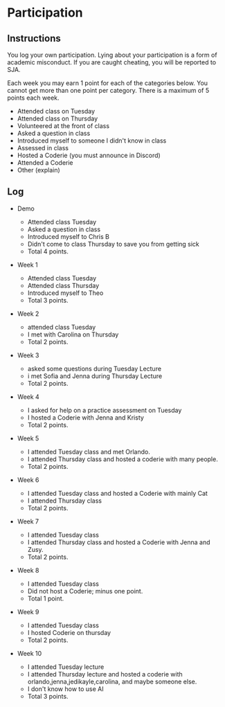 Participation
=============

## Instructions ##

You log your own participation. Lying about your participation is a form of
academic misconduct. If you are caught cheating, you will be reported to SJA.

Each week you may earn 1 point for each of the categories below. You cannot get
more than one point per category. There is a maximum of 5 points each week.

+ Attended class on Tuesday
+ Attended class on Thursday
+ Volunteered at the front of class
+ Asked a question in class
+ Introduced myself to someone I didn't know in class
+ Assessed in class
+ Hosted a Coderie (you must announce in Discord)
+ Attended a Coderie
+ Other (explain)

## Log ##

- Demo
	+ Attended class Tuesday
	+ Asked a question in class
	+ Introduced myself to Chris B
	+ Didn't come to class Thursday to save you from getting sick
	+ Total 4 points.
- Week 1
	+ Attended class Tuesday
	+ Attended class Thursday
	+ Introduced myself to Theo
	+ Total 3 points.
- Week 2
	+ attended class Tuesday
	+ I met with Carolina on Thursday
	+ Total 2 points.

- Week 3
	+ asked some questions during Tuesday Lecture
	+ i met Sofia and Jenna during Thursday Lecture
	+ Total 2 points.
	
- Week 4
	+ I asked for help on a practice assessment on Tuesday
	+ I hosted a Coderie with Jenna and Kristy
	+ Total 2 points.
- Week 5
	+ I attended Tuesday class and met Orlando.
	+ I attended Thursday class and hosted a coderie with many people.
	+ Total 2 points.
- Week 6
	+ I attended Tuesday class and hosted a Coderie with mainly Cat
	+ I attended Thursday class
	+ Total 2 points.
- Week 7
	+ I attended Tuesday class
	+ I attended Thursday class and hosted a Coderie with Jenna and Zusy.
	+ Total 2 points.
	
- Week 8
	+ I attended Tuesday class
	+ Did not host a Coderie; minus one point.
	+ Total 1 point.
- Week 9
	+ I attended Tuesday class
	+ I hosted Coderie on thursday
	+ Total 2 points.
- Week 10
	+ I attended Tuesday lecture
	+ I attended Thursday lecture and hosted a coderie with orlando,jenna,jedikayle,carolina, and maybe someone else.
	+ I don't know how to use AI
	+ Total 3 points.
